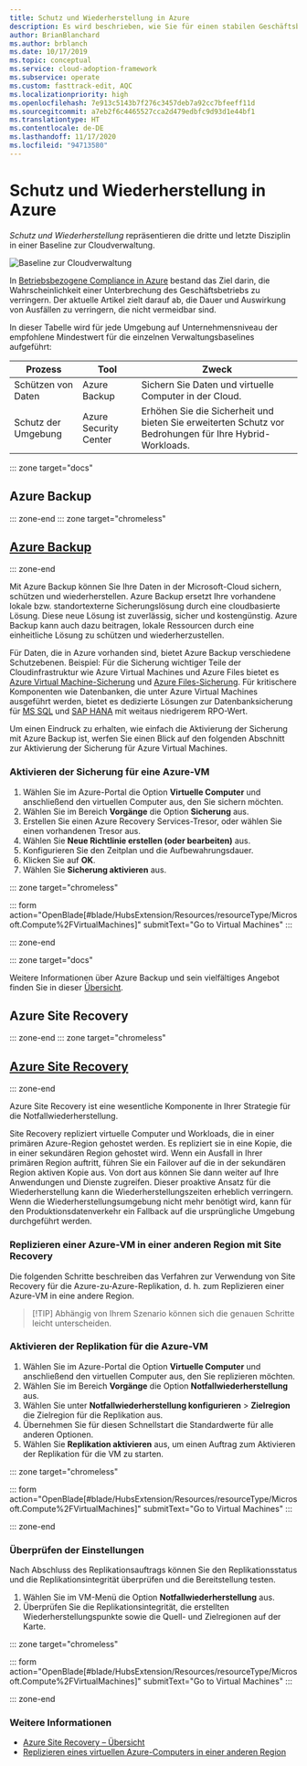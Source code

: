 ```yaml
---
title: Schutz und Wiederherstellung in Azure
description: Es wird beschrieben, wie Sie für einen stabilen Geschäftsbetrieb sorgen, indem Sie die Wiederherstellungsdauer verkürzen und die Wahrscheinlichkeit für Unterbrechungen des Geschäftsbetriebs verringern.
author: BrianBlanchard
ms.author: brblanch
ms.date: 10/17/2019
ms.topic: conceptual
ms.service: cloud-adoption-framework
ms.subservice: operate
ms.custom: fasttrack-edit, AQC
ms.localizationpriority: high
ms.openlocfilehash: 7e913c5143b7f276c3457deb7a92cc7bfeeff11d
ms.sourcegitcommit: a7eb2f6c4465527cca2d479edbfc9d93d1e44bf1
ms.translationtype: HT
ms.contentlocale: de-DE
ms.lasthandoff: 11/17/2020
ms.locfileid: "94713580"
---
```

# <a name="protect-and-recover-in-azure"></a>Schutz und Wiederherstellung in Azure

_Schutz und Wiederherstellung_ repräsentieren die dritte und letzte Disziplin in einer Baseline zur Cloudverwaltung.

![Baseline zur Cloudverwaltung](../../_images/manage/management-baseline.png)

In [Betriebsbezogene Compliance in Azure](./operational-compliance.md) bestand das Ziel darin, die Wahrscheinlichkeit einer Unterbrechung des Geschäftsbetriebs zu verringern. Der aktuelle Artikel zielt darauf ab, die Dauer und Auswirkung von Ausfällen zu verringern, die nicht vermeidbar sind.

In dieser Tabelle wird für jede Umgebung auf Unternehmensniveau der empfohlene Mindestwert für die einzelnen Verwaltungsbaselines aufgeführt:

| Prozess                 | Tool                  | Zweck                                                                                  |
| ----------------------- | --------------------- | ---------------------------------------------------------------------------------------- |
| Schützen von Daten            | Azure Backup          | Sichern Sie Daten und virtuelle Computer in der Cloud.                                          |
| Schutz der Umgebung | Azure Security Center | Erhöhen Sie die Sicherheit und bieten Sie erweiterten Schutz vor Bedrohungen für Ihre Hybrid-Workloads. |

::: zone target="docs"

## <a name="azure-backup"></a>Azure Backup

::: zone-end
::: zone target="chromeless"

## <a name="azure-backup"></a>[Azure Backup](#tab/AzureBackup)

::: zone-end

Mit Azure Backup können Sie Ihre Daten in der Microsoft-Cloud sichern, schützen und wiederherstellen. Azure Backup ersetzt Ihre vorhandene lokale bzw. standortexterne Sicherungslösung durch eine cloudbasierte Lösung. Diese neue Lösung ist zuverlässig, sicher und kostengünstig. Azure Backup kann auch dazu beitragen, lokale Ressourcen durch eine einheitliche Lösung zu schützen und wiederherzustellen.

Für Daten, die in Azure vorhanden sind, bietet Azure Backup verschiedene Schutzebenen. Beispiel: Für die Sicherung wichtiger Teile der Cloudinfrastruktur wie Azure Virtual Machines und Azure Files bietet es [Azure Virtual Machine-Sicherung](/azure/backup/backup-azure-vms-introduction) und [Azure Files-Sicherung](/azure/backup/azure-file-share-backup-overview). Für kritischere Komponenten wie Datenbanken, die unter Azure Virtual Machines ausgeführt werden, bietet es dedizierte Lösungen zur Datenbanksicherung für [MS SQL](/azure/backup/backup-azure-sql-database) und [SAP HANA](/azure/backup/sap-hana-db-about) mit weitaus niedrigerem RPO-Wert.

Um einen Eindruck zu erhalten, wie einfach die Aktivierung der Sicherung mit Azure Backup ist, werfen Sie einen Blick auf den folgenden Abschnitt zur Aktivierung der Sicherung für Azure Virtual Machines.

### <a name="enable-backup-for-an-azure-vm"></a>Aktivieren der Sicherung für eine Azure-VM

1. Wählen Sie im Azure-Portal die Option **Virtuelle Computer** und anschließend den virtuellen Computer aus, den Sie sichern möchten.
1. Wählen Sie im Bereich **Vorgänge** die Option **Sicherung** aus.
1. Erstellen Sie einen Azure Recovery Services-Tresor, oder wählen Sie einen vorhandenen Tresor aus.
1. Wählen Sie **Neue Richtlinie erstellen (oder bearbeiten)** aus.
1. Konfigurieren Sie den Zeitplan und die Aufbewahrungsdauer.
1. Klicken Sie auf **OK**.
1. Wählen Sie **Sicherung aktivieren** aus.

::: zone target="chromeless"

::: form action="OpenBlade[#blade/HubsExtension/Resources/resourceType/Microsoft.Compute%2FVirtualMachines]" submitText="Go to Virtual Machines" :::

::: zone-end

::: zone target="docs"

Weitere Informationen über Azure Backup und sein vielfältiges Angebot finden Sie in dieser [Übersicht](/azure/backup/backup-overview).

## <a name="azure-site-recovery"></a>Azure Site Recovery

::: zone-end
::: zone target="chromeless"

## <a name="azure-site-recovery"></a>[Azure Site Recovery](#tab/siterecovery)

::: zone-end

Azure Site Recovery ist eine wesentliche Komponente in Ihrer Strategie für die Notfallwiederherstellung.

Site Recovery repliziert virtuelle Computer und Workloads, die in einer primären Azure-Region gehostet werden. Es repliziert sie in eine Kopie, die in einer sekundären Region gehostet wird. Wenn ein Ausfall in Ihrer primären Region auftritt, führen Sie ein Failover auf die in der sekundären Region aktiven Kopie aus. Von dort aus können Sie dann weiter auf Ihre Anwendungen und Dienste zugreifen. Dieser proaktive Ansatz für die Wiederherstellung kann die Wiederherstellungszeiten erheblich verringern. Wenn die Wiederherstellungsumgebung nicht mehr benötigt wird, kann für den Produktionsdatenverkehr ein Fallback auf die ursprüngliche Umgebung durchgeführt werden.

### <a name="replicate-an-azure-vm-to-another-region-with-site-recovery"></a>Replizieren einer Azure-VM in einer anderen Region mit Site Recovery

Die folgenden Schritte beschreiben das Verfahren zur Verwendung von Site Recovery für die Azure-zu-Azure-Replikation, d. h. zum Replizieren einer Azure-VM in eine andere Region.
>
> [!TIP]
> Abhängig von Ihrem Szenario können sich die genauen Schritte leicht unterscheiden.
>

### <a name="enable-replication-for-the-azure-vm"></a>Aktivieren der Replikation für die Azure-VM

1. Wählen Sie im Azure-Portal die Option **Virtuelle Computer** und anschließend den virtuellen Computer aus, den Sie replizieren möchten.
1. Wählen Sie im Bereich **Vorgänge** die Option **Notfallwiederherstellung** aus.
1. Wählen Sie unter **Notfallwiederherstellung konfigurieren** > **Zielregion** die Zielregion für die Replikation aus.
1. Übernehmen Sie für diesen Schnellstart die Standardwerte für alle anderen Optionen.
1. Wählen Sie **Replikation aktivieren** aus, um einen Auftrag zum Aktivieren der Replikation für die VM zu starten.

::: zone target="chromeless"

::: form action="OpenBlade[#blade/HubsExtension/Resources/resourceType/Microsoft.Compute%2FVirtualMachines]" submitText="Go to Virtual Machines" :::

::: zone-end

### <a name="verify-settings"></a>Überprüfen der Einstellungen

Nach Abschluss des Replikationsauftrags können Sie den Replikationsstatus und die Replikationsintegrität überprüfen und die Bereitstellung testen.

1. Wählen Sie im VM-Menü die Option **Notfallwiederherstellung** aus.
1. Überprüfen Sie die Replikationsintegrität, die erstellten Wiederherstellungspunkte sowie die Quell- und Zielregionen auf der Karte.

::: zone target="chromeless"

::: form action="OpenBlade[#blade/HubsExtension/Resources/resourceType/Microsoft.Compute%2FVirtualMachines]" submitText="Go to Virtual Machines" :::

::: zone-end

### <a name="learn-more"></a>Weitere Informationen

- [Azure Site Recovery – Übersicht](/azure/site-recovery/site-recovery-overview)
- [Replizieren eines virtuellen Azure-Computers in einer anderen Region](/azure/site-recovery/azure-to-azure-quickstart)
